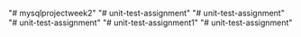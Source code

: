 "# mysqlprojectweek2" 
"# unit-test-assignment" 
"# unit-test-assignment" 
"# unit-test-assignment" 
"# unit-test-assignment1" 
"# unit-test-assignment" 
